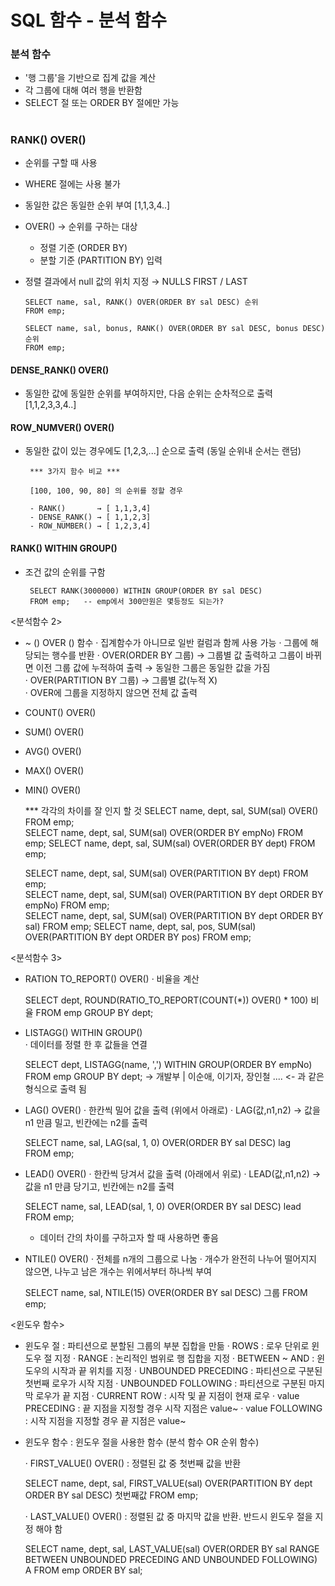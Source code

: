 # SQL 함수 - 분석 함수 

### 분석 함수
 - '행 그룹'을 기반으로 집계 값을 계산
 - 각 그룹에 대해 여러 행을 반환함 
 - SELECT 절 또는 ORDER BY 절에만 가능
#
###  RANK() OVER() 
   - 순위를 구할 때 사용  
   - WHERE 절에는 사용 불가 
   - 동일한 값은 동일한 순위 부여 [1,1,3,4..] 
   - OVER() → 순위를 구하는 대상
     -  정렬 기준 (ORDER BY)
     -  분할 기준 (PARTITION BY) 입력 

   - 정렬 결과에서 null 값의 위치 지정 → NULLS FIRST / LAST
   
         SELECT name, sal, RANK() OVER(ORDER BY sal DESC) 순위 
         FROM emp;
	 
	     SELECT name, sal, bonus, RANK() OVER(ORDER BY sal DESC, bonus DESC) 순위 
         FROM emp;
  
#### DENSE_RANK() OVER()
   - 동일한 값에 동일한 순위를 부여하지만, 다음 순위는 순차적으로 출력 [1,1,2,3,3,4..] 

#### ROW_NUMVER() OVER()  
   - 동일한 값이 있는 경우에도 [1,2,3,...] 순으로 출력 (동일 순위내 순서는 랜덤) 
   
          *** 3가지 함수 비교 *** 
	  
          [100, 100, 90, 80] 의 순위를 정할 경우 
	  
          - RANK()       → [ 1,1,3,4] 
	      - DENSE_RANK() → [ 1,1,2,3]
	      - ROW_NUMBER() → [ 1,2,3,4]
    
#### RANK() WITHIN GROUP() 
  - 조건 값의 순위를 구함 
     
	     SELECT RANK(3000000) WITHIN GROUP(ORDER BY sal DESC) 
	     FROM emp;   -- emp에서 300만원은 몇등정도 되는가? 
	 
	 
<분석함수 2>
 - ~ () OVER () 함수 
   · 집계함수가 아니므로 일반 컬럼과 함께 사용 가능 
   · 그룹에 해당되는 행수를 반환 
   · OVER(ORDER BY 그룹) 
      → 그룹별 값 출력하고 그룹이 바뀌면 이전 그룹 값에 누적하여 출력
	  → 동일한 그룹은 동일한 값을 가짐 	 
   · OVER(PARTITION BY 그룹) 
	  → 그룹별 값(누적 X) 	   
   · OVER에 그룹을 지정하지 않으면 전체 값 출력 
 
 - COUNT() OVER() 
 - SUM() OVER()
 - AVG() OVER()
 - MAX() OVER()
 - MIN() OVER()
 
   *** 각각의 차이를 잘 인지 할 것 
    SELECT name, dept, sal, SUM(sal) OVER() FROM emp;   
    SELECT name, dept, sal, SUM(sal) OVER(ORDER BY empNo) FROM emp; 
    SELECT name, dept, sal, SUM(sal) OVER(ORDER BY dept) FROM emp; 
 
    SELECT name, dept, sal,
        SUM(sal) OVER(PARTITION BY dept) FROM emp;  
    SELECT name, dept, sal, 
        SUM(sal) OVER(PARTITION BY dept ORDER BY empNo) FROM emp;   
    SELECT name, dept, sal, 
        SUM(sal) OVER(PARTITION BY dept ORDER BY sal) FROM emp; 
    SELECT name, dept, sal, pos,
        SUM(sal) OVER(PARTITION BY dept ORDER BY pos) FROM emp;


<분석함수 3>  
 - RATION TO_REPORT() OVER() 
   · 비율을 계산 
   
    SELECT dept, ROUND(RATIO_TO_REPORT(COUNT(*)) OVER() * 100) 비율
	FROM emp
	GROUP BY dept;
 
 - LISTAGG() WITHIN GROUP()  
   · 데이터를 정렬 한 후 값들을 연결 
   
    SELECT dept, LISTAGG(name, ',') WITHIN GROUP(ORDER BY empNo) 
	FROM emp
	GROUP BY dept;
	  → 개발부 | 이순애, 이기자, 장인철 ....   <- 과 같은 형식으로 출력 됨 
 
 - LAG() OVER() 
   · 한칸씩 밀어 값을 출력 (위에서 아래로)
   · LAG(값,n1,n2) 
     → 값을 n1 만큼 밀고, 빈칸에는 n2를 출력 
	 
	  SELECT name, sal, LAG(sal, 1, 0) OVER(ORDER BY sal DESC) lag  
	  FROM emp;
 
 - LEAD() OVER() 
   · 한칸씩 당겨서 값을 출력 (아래에서 위로)
   · LEAD(값,n1,n2) 
     → 값을 n1 만큼 당기고, 빈칸에는 n2를 출력  
	 
	  SELECT name, sal, LEAD(sal, 1, 0) OVER(ORDER BY sal DESC) lead
	  FROM emp;
	
      * 데이터 간의 차이를 구하고자 할 때 사용하면 좋음 	
	  
 - NTILE() OVER() 
   · 전체를 n개의 그룹으로 나눔 
   · 개수가 완전히 나누어 떨어지지 않으면, 나누고 남은 개수는 위에서부터 하나씩 부여
      
	  SELECT name, sal, NTILE(15) OVER(ORDER BY sal DESC) 그룹
      FROM emp;
	  
	 
<윈도우 함수> 
 - 윈도우 절 : 파티션으로 분할된 그룹의 부분 집합을 만듦 
   · ROWS : 로우 단위로 윈도우 절 지정 
   · RANGE : 논리적인 범위로 행 집합을 지정
   · BETWEEN ~ AND : 윈도우의 시작과 끝 위치를 지정 
   · UNBOUNDED PRECEDING : 파티션으로 구분된 첫번째 로우가 시작 지점
   · UNBOUNDED FOLLOWING : 파티션으로 구분된 마지막 로우가 끝 지점
   · CURRENT ROW : 시작 및 끝 지점이 현재 로우
   · value PRECEDING : 끝 지점을 지정할 경우 시작 지점은 value~ 
   · value FOLLOWING : 시작 지점을 지정할 경우 끝 지점은 value~ 

 - 윈도우 함수 : 윈도우 절을 사용한 함수 (분석 함수 OR 순위 함수)
 
   · FIRST_VALUE() OVER() : 정렬된 값 중 첫번째 값을 반환 
    
     SELECT name, dept, sal,
      FIRST_VALUE(sal) OVER(PARTITION BY dept ORDER BY sal DESC) 첫번째값
     FROM emp;
   
   · LAST_VALUE() OVER() : 정렬된 값 중 마지막 값을 반환. 반드시 윈도우 절을 지정 해야 함

     SELECT name, dept, sal,
      LAST_VALUE(sal) OVER(ORDER BY sal RANGE BETWEEN UNBOUNDED PRECEDING AND UNBOUNDED FOLLOWING) A FROM emp
     ORDER BY sal;    
 	 
